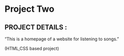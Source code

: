 # Project Two

## PROJECT DETAILS :

“This is a homepage of a website for listening to songs.”

(HTML,CSS based project)